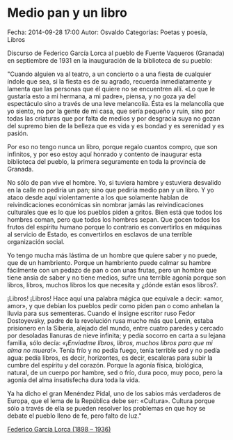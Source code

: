 Medio pan y un libro
==================================

Fecha: 2014-09-28 17:00
Autor: Osvaldo
Categorías: Poetas y poesía, Libros

Discurso de Federico García Lorca al pueblo de Fuente Vaqueros (Granada) en septiembre de 1931 en la inauguración de la biblioteca de su pueblo:

<!-- break -->

"Cuando alguien va al teatro, a un concierto o a una fiesta de cualquier índole que sea, si la fiesta es de su agrado, recuerda inmediatamente y lamenta que las personas que él quiere no se encuentren allí. «Lo que le gustaría esto a mi hermana, a mi padre», piensa, y no goza ya del espectáculo sino a través de una leve melancolía. Ésta es la melancolía que yo siento, no por la gente de mi casa, que sería pequeño y ruin, sino por todas las criaturas que por falta de medios y por desgracia suya no gozan del supremo bien de la belleza que es vida y es bondad y es serenidad y es pasión.

Por eso no tengo nunca un libro, porque regalo cuantos compro, que son infinitos, y por eso estoy aquí honrado y contento de inaugurar esta biblioteca del pueblo, la primera seguramente en toda la provincia de Granada.

No sólo de pan vive el hombre. Yo, si tuviera hambre y estuviera desvalido en la calle no pediría un pan; sino que pediría medio pan y un libro. Y yo ataco desde aquí violentamente a los que solamente hablan de reivindicaciones económicas sin nombrar jamás las reivindicaciones culturales que es lo que los pueblos piden a gritos. Bien está que todos los hombres coman, pero que todos los hombres sepan. Que gocen todos los frutos del espíritu humano porque lo contrario es convertirlos en máquinas al servicio de Estado, es convertirlos en esclavos de una terrible organización social.

Yo tengo mucha más lástima de un hombre que quiere saber y no puede, que de un hambriento. Porque un hambriento puede calmar su hambre fácilmente con un pedazo de pan o con unas frutas, pero un hombre que tiene ansia de saber y no tiene medios, sufre una terrible agonía porque son libros, libros, muchos libros los que necesita y ¿dónde están esos libros?.

¡Libros! ¡Libros! Hace aquí una palabra mágica que equivale a decir: «amor, amor», y que debían los pueblos pedir como piden pan o como anhelan la lluvia para sus sementeras. Cuando el insigne escritor ruso Fedor Dostoyevsky, padre de la revolución rusa mucho más que Lenin, estaba prisionero en la Siberia, alejado del mundo, entre cuatro paredes y cercado por desoladas llanuras de nieve infinita; y pedía socorro en carta a su lejana familia, sólo decía: _«¡Enviadme libros, libros, muchos libros para que mi alma no muera!»_. Tenía frío y no pedía fuego, tenía terrible sed y no pedía agua: pedía libros, es decir, horizontes, es decir, escaleras para subir la cumbre del espíritu y del corazón. Porque la agonía física, biológica, natural, de un cuerpo por hambre, sed o frío, dura poco, muy poco, pero la agonía del alma insatisfecha dura toda la vida.

Ya ha dicho el gran Menéndez Pidal, uno de los sabios más verdaderos de Europa, que el lema de la República debe ser: «Cultura». Cultura porque sólo a través de ella se pueden resolver los problemas en que hoy se debate el pueblo lleno de fe, pero falto de luz."

[Federico García Lorca (1898 – 1936)](https://es.wikipedia.org/wiki/Federico_Garc%C3%ADa_Lorca)



